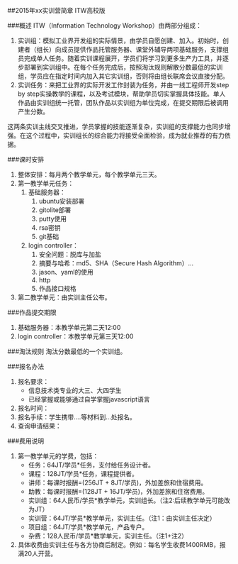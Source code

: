 ##2015年xx实训营简章
ITW高校版

###概述
ITW（Information Technology Workshop）由两部分组成：
  
1. 实训组：模拟工业界开发组的实际情景，由学员自愿创建、加入。初始时，创建者（组长）向成员提供作品托管服务器、课堂外辅导两项基础服务，支撑组员完成单人任务。随着实训课程展开，学员们将学习到更多生产力工具，并逐步部署到实训组中。在每个任务完成后，按照淘汰规则解散分数最低的实训组，学员应在指定时间内加入其它实训组，否则将由组长联席会议直接分配。
2. 实训任务：来把工业界的实际开发工作封装为任务，并由一线工程师开发step by step实操教学的课程，以及考试模块，帮助学员切实掌握具体技能。单人作品由实训组统一托管，团队作品以实训组为单位完成，在提交期限后被调用产生分数。

这两条实训主线交叉推进，学员掌握的技能逐渐复杂，实训组的支撑能力也同步增强。在这个过程中，实训组长的综合能力将接受全面检验，成为就业推荐的有力依据。

###课时安排
1. 整体安排：每月两个教学单元，每个教学单元三天。
2. 第一教学单元任务：
	1. 基础服务器：
		1. ubuntu安装部署 
		2. gitolite部署
		3. putty使用
		4. rsa密钥
		5. git基础
	2. login controller：
		1. 安全问题：脱库与加盐
		2. 摘要与哈希：md5、SHA（Secure Hash Algorithm）...
		3. jason、yaml的使用
		4. http
		5. 作品接口规格
3. 第二教学单元：由实训主任公布。

###作品提交期限
1. 基础服务器：本教学单元第二天12:00
2. login controller：本教学单元第三天12:00

###淘汰规则
淘汰分数最低的一个实训组。

###报名办法
1. 报名要求：
	* 信息技术类专业的大三、大四学生
	* 已经掌握或能够通过自学掌握javascript语言
2. 报名时间：
3. 报名手续：学生携带....等材料到...处报名。
4. 查询申请结果：

###费用说明
1. 第一教学单元的学费，包括：
	* 任务：64JT/学员*任务，支付给任务设计者。
	* 课程：128JT/学员*任务，课程提供者。
	* 讲师：每课时报酬=(256JT + 8JT/学员)，外加差旅和住宿费用。  
	* 助教：每课时报酬=(128JT + 16JT/学员)，外加差旅和住宿费用。
	* 实训组：64人民币/学员*教学单元，实训组长。（注2:后续教学单元可能改为JT）
	* 实训营：64JT/学员*教学单元，实训主任。（注1：由实训主任决定）
	* 项目组：64JT/学员*教学单元，产品专户。
	* 杂费：128人民币/学员*教学单元，实训主任。（注1+注2）
2. 具体收费由实训主任与各方协商后制定。例如：每名学生收费1400RMB，报满20人开营。